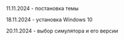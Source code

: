 11.11.2024 - постановка темы

18.11.2024 - установка Windows 10

20.11.2024 - выбор симулятора и его версии
